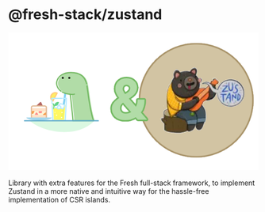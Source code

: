 # @fresh-stack/zustand

![Logo @fresh-stack/zustand](.github/img/logo.png)

Library with extra features for the Fresh full-stack framework, to implement Zustand in a more native and intuitive way for the hassle-free implementation of CSR islands.